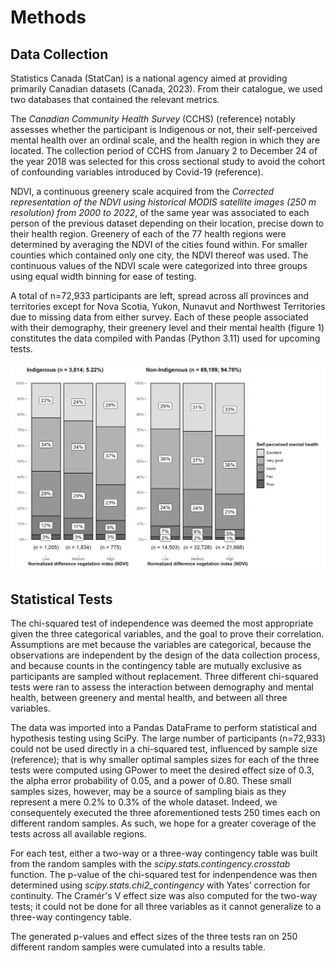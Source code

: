 # Methods

## Data Collection

Statistics Canada (StatCan) is a national agency aimed at providing primarily Canadian datasets (Canada, 2023). From their catalogue, we used two databases that contained the relevant metrics.

The *Canadian Community Health Survey* (CCHS) (reference) notably assesses whether the participant is Indigenous or not, their self-perceived mental health over an ordinal scale, and the health region in which they are located. The collection period of CCHS from January 2 to December 24 of the year 2018 was selected for this cross sectional study to avoid the cohort of confounding variables introduced by Covid-19 (reference). 

NDVI, a continuous greenery scale acquired from the *Corrected representation of the NDVI using historical MODIS satellite images (250 m resolution) from 2000 to 2022*, of the same year was associated to each person of the previous dataset depending on their location, precise down to their health region. Greenery of each of the 77 health regions were determined by averaging the NDVI of the cities found within. For smaller counties which contained only one city, the NDVI thereof was used. The continuous values of the NDVI scale were categorized into three groups using equal width binning for ease of testing.

A total of n=72,933 participants are left, spread across all provinces and territories except for Nova Scotia, Yukon, Nunavut and Northwest Territories due to missing data from either survey. Each of these people associated with their demography, their greenery level and their mental health (figure 1) constitutes the data compiled with Pandas (Python 3.11) used for upcoming tests.

![Dataset](src/data_vis.png)

## Statistical Tests

The chi-squared test of independence was deemed the most appropriate given the three categorical variables, and the goal to prove their correlation. Assumptions are met because the variables are categorical, because the observations are independent by the design of the data collection process, and because counts in the contingency table are mutually exclusive as participants are sampled without replacement. Three different chi-squared tests were ran to assess the interaction between demography and mental health, between greenery and mental health, and between all three variables.

The data was imported into a Pandas DataFrame to perform statistical and hypothesis testing using SciPy. The large number of participants (n=72,933) could not be used directly in a chi-squared test, influenced by sample size (reference); that is why smaller optimal samples sizes for each of the three tests were computed using GPower to meet the desired effect size of 0.3, the alpha error probability of 0.05, and a power of 0.80. These small samples sizes, however, may be a source of sampling biais as they represent a mere 0.2% to 0.3% of the whole dataset. Indeed, we consequentely  executed the three aforementioned tests 250 times each on different random samples. As such, we hope for a greater coverage of the tests across all available regions.

For each test, either a two-way or a three-way contingency table was built from the random samples with the *scipy.stats.contingency.crosstab* function. The p-value of the chi-squared test for indenpendence was then determined using *scipy.stats.chi2_contingency* with Yates’ correction for continuity. The Cramér's V effect size was also computed for the two-way tests; it could not be done for all three variables as it cannot generalize to a three-way contingency table.

The generated p-values and effect sizes of the three tests ran on 250 different random samples were cumulated into a results table.
